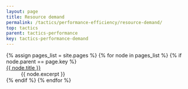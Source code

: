 ```yaml
---
layout: page
title: Resource demand
permalink: /tactics/performance-efficiency/resource-demand/
top: tactics
parent: tactics-performance
key: tactics-performance-demand
---
```


<dl>
{% assign pages_list = site.pages %}
{% for node in pages_list %}
    {% if node.parent == page.key %}
        <dt>
            <a href="{{ node.url | relative_url }}">{{ node.title }}</a>
        </dt>
        <dd>{{ node.excerpt }}</dd>
    {% endif %}
{% endfor %}
</dl>
